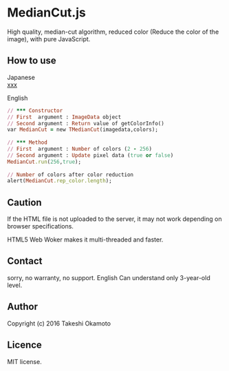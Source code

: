 # MedianCut.js
High quality, median-cut algorithm, reduced color (Reduce the color of the image),  with pure JavaScript.

## How to use 

Japanese  
[xxx](xxx)  

English

```rb
// *** Constructor   
// First  argument : ImageData object  
// Second argument : Return value of getColorInfo()  
var MedianCut = new TMedianCut(imagedata,colors);  
  
// *** Method  
// First  argument : Number of colors (2 - 256)  
// Second argument : Update pixel data (true or false)  
MedianCut.run(256,true);  
  
// Number of colors after color reduction    
alert(MedianCut.rep_color.length);  
```

## Caution
If the HTML file is not uploaded to the server, it may not work depending on browser specifications.

HTML5 Web Woker makes it multi-threaded and faster.

## Contact
sorry, no warranty, no support. English Can understand only 3-year-old level.  

## Author
Copyright (c) 2016 Takeshi Okamoto

## Licence
MIT license.  
